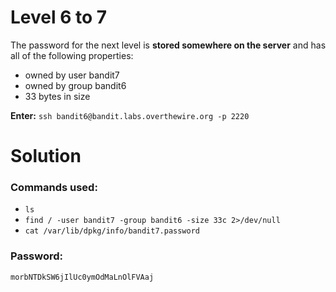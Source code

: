 # Level 6 to 7
The password for the next level is **stored somewhere on the server** and has all of the following properties:

- owned by user bandit7
- owned by group bandit6
- 33 bytes in size

**Enter:** `ssh bandit6@bandit.labs.overthewire.org -p 2220`

# Solution

### Commands used:

- `ls`
- `find / -user bandit7 -group bandit6 -size 33c 2>/dev/null`
- `cat /var/lib/dpkg/info/bandit7.password`


### Password:
```
morbNTDkSW6jIlUc0ymOdMaLnOlFVAaj
```